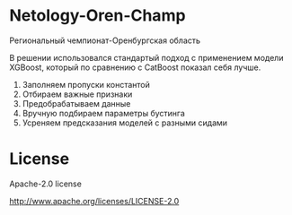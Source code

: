 # Netology-Oren-Champ

Региональный чемпионат-Оренбургская область

В решении использовался стандартый подход с применением модели XGBoost, который по сравнению с CatBoost показал себя лучше. 

1. Заполняем пропуски константой
2. Отбираем важные признаки
3. Предобрабатываем данные
4. Вручную подбираем параметры бустинга
5. Усреняем предсказания моделей с разными сидами

# License
Apache-2.0 license

http://www.apache.org/licenses/LICENSE-2.0
